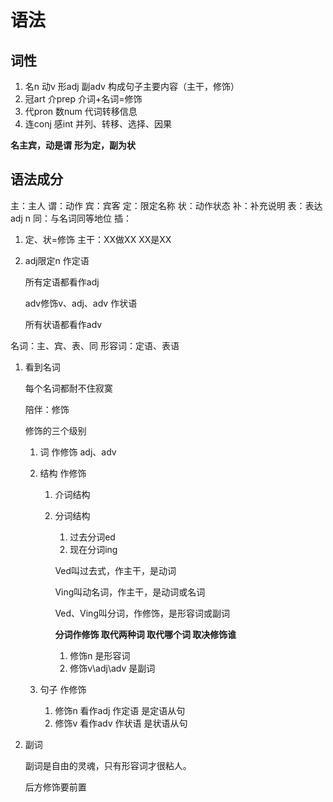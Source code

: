 # 语法



## 词性

1. 名n 动v 形adj 副adv
   构成句子主要内容（主干，修饰）
2. 冠art 介prep
   介词+名词=修饰
3. 代pron 数num
   代词转移信息
4. 连conj 感int
   并列、转移、选择、因果

**名主宾，动是谓**
**形为定，副为状**

## 语法成分

主：主人
谓：动作
宾：宾客
定：限定名称
状：动作状态
补：补充说明
表：表达adj n
同：与名词同等地位
插：

1. 定、状=修饰
   主干：XX做XX XX是XX

2. adj限定n 作定语

   所有定语都看作adj

   adv修饰v、adj、adv 作状语

   所有状语都看作adv

名词：主、宾、表、同
形容词：定语、表语

1. 看到名词

   每个名词都耐不住寂寞

   陪伴：修饰

   修饰的三个级别

   1. 词 作修饰 adj、adv

   2. 结构 作修饰

      1. 介词结构

      2. 分词结构

         1. 过去分词ed
         2. 现在分词ing

         Ved叫过去式，作主干，是动词

         Ving叫动名词，作主干，是动词或名词

         Ved、Ving叫分词，作修饰，是形容词或副词

         **分词作修饰 取代两种词 取代哪个词 取决修饰谁**

         1. 修饰n 是形容词
         2. 修饰v\adj\adv 是副词

   3. 句子 作修饰

      1. 修饰n 看作adj 作定语 是定语从句
      2. 修饰v 看作adv 作状语 是状语从句

2. 副词

   副词是自由的灵魂，只有形容词才很粘人。

   后方修饰要前置 